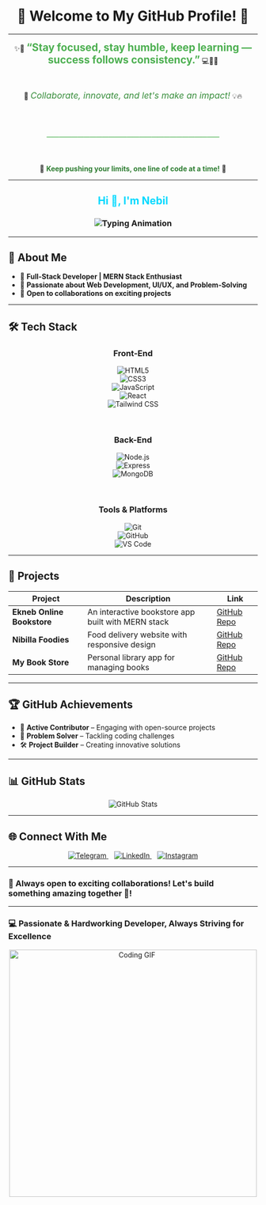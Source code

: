 <h1 align="center">
  🌟 Welcome to My GitHub Profile! 🌟
</h1>

---

<div align="center">

✨🌿 <strong><span style="color:#4CAF50; font-size:1.3rem;">“Stay focused, stay humble, keep learning — success follows consistency.”</span></strong> 💻🌱✨

<br>

🚀 <em><span style="color:#388E3C; font-size:1.1rem;">Collaborate, innovate, and let's make an impact!</span></em> 💡🔥

<br><br>

<span style="font-size:1.1rem; color:#4CAF50;">────────────────────────────</span>

<br>

🔰 <strong><span style="color:#2E7D32;">Keep pushing your limits, one line of code at a time!</span></strong> 🔰

</div>

---

<h2 align="center" style="color: #00D9FF;">Hi 👋, I'm Nebil</h2>

<h3 align="center">
  <img src="https://readme-typing-svg.herokuapp.com?font=Fira+Code&duration=8000&pause=1000&color=00D9FF&center=true&vCenter=true&width=600&height=50&lines=Hi+I'm+Nebil,+a+passionate+programmer;I+love+learning+and+building+New+things;MERN+Stack+Developer+in+progress;Always+happy+to+work+with+others;Let's+create+something+amazing+together!;Front-end+lover,+Back-end+explorer;Code.+Learn.+Repeat" alt="Typing Animation">
</h3>

---

## 🌟 About Me  
- 🔹 **Full-Stack Developer | MERN Stack Enthusiast**  
- 🎨 **Passionate about Web Development, UI/UX, and Problem-Solving**  
- 🤝 **Open to collaborations on exciting projects**

---

## 🛠️ Tech Stack  

<div align="center">

### Front-End  
![HTML5](https://img.shields.io/badge/HTML5-E34F26?style=flat&logo=html5&logoColor=white)  
![CSS3](https://img.shields.io/badge/CSS3-1572B6?style=flat&logo=css3&logoColor=white)  
![JavaScript](https://img.shields.io/badge/JavaScript-F7DF1E?style=flat&logo=javascript&logoColor=black)  
![React](https://img.shields.io/badge/React-61DAFB?style=flat&logo=react&logoColor=black)  
![Tailwind CSS](https://img.shields.io/badge/Tailwind_CSS-06B6D4?style=flat&logo=tailwind-css&logoColor=white)  

<br>

### Back-End  
![Node.js](https://img.shields.io/badge/Node.js-339933?style=flat&logo=node.js&logoColor=white)  
![Express](https://img.shields.io/badge/Express.js-000000?style=flat&logo=express&logoColor=white)  
![MongoDB](https://img.shields.io/badge/MongoDB-47A248?style=flat&logo=mongodb&logoColor=white)  

<br>

### Tools & Platforms  
![Git](https://img.shields.io/badge/Git-F05032?style=flat&logo=git&logoColor=white)  
![GitHub](https://img.shields.io/badge/GitHub-181717?style=flat&logo=github&logoColor=white)  
![VS Code](https://img.shields.io/badge/VS_Code-007ACC?style=flat&logo=visual-studio-code&logoColor=white)

</div>

---

## 🚀 Projects

| Project               | Description                                        | Link                                     |
|-----------------------|--------------------------------------------------|------------------------------------------|
| **Ekneb Online Bookstore** | An interactive bookstore app built with MERN stack | [GitHub Repo](https://github.com/nebilabdo/Ekneb-Online-Bookstore) |
| **Nibilla Foodies**       | Food delivery website with responsive design       | [GitHub Repo](https://github.com/nebilabdo/Nibilla-Foodies)           |
| **My Book Store**         | Personal library app for managing books             | [GitHub Repo](https://github.com/nebilabdo/My-Book-Store)             |

---

## 🏆 GitHub Achievements  

- 🚀 **Active Contributor** – Engaging with open-source projects  
- 🧠 **Problem Solver** – Tackling coding challenges  
- 🛠️ **Project Builder** – Creating innovative solutions  

---

## 📊 GitHub Stats  

<p align="center">
  <img src="https://github-readme-stats.vercel.app/api?username=nebilabdo&show_icons=true&theme=radical&count_private=true&include_all_commits=true" alt="GitHub Stats" />
</p>

---

## 🌐 Connect With Me  

<p align="center">
  <a href="https://t.me/nebil_abdo" target="_blank">
    <img src="https://img.shields.io/badge/Telegram-26A5E4?style=flat&logo=telegram&logoColor=white" alt="Telegram"/>
  </a>
  &nbsp;&nbsp;
  <a href="https://www.linkedin.com/in/nebilabdo" target="_blank">
    <img src="https://img.shields.io/badge/LinkedIn-0A66C2?style=flat&logo=linkedin&logoColor=white" alt="LinkedIn"/>
  </a>
  &nbsp;&nbsp;
  <a href="https://www.instagram.com/nobleabdo" target="_blank">
    <img src="https://img.shields.io/badge/Instagram-E4405F?style=flat&logo=instagram&logoColor=white" alt="Instagram"/>
  </a>
</p>

---

### 🚀 Always open to exciting collaborations! Let's build something amazing together 🤝!  

---

### 💻 Passionate & Hardworking Developer, Always Striving for Excellence  

<p align="center">
  <img src="https://media.giphy.com/media/qgQUggAC3Pfv687qPC/giphy.gif" width="500" alt="Coding GIF" />
</p>
